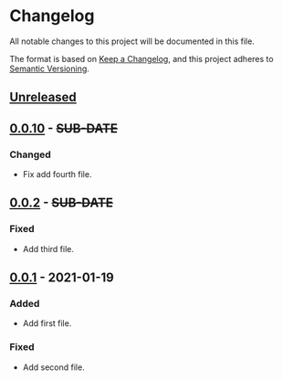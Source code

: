 # Changelog
All notable changes to this project will be documented in this file.

The format is based on [Keep a Changelog](https://keepachangelog.com/en/1.0.0/),
and this project adheres to [Semantic Versioning](https://semver.org/spec/v2.0.0.html).

## [Unreleased]

## [0.0.10] - ~~SUB-DATE~~
### Changed
- Fix add fourth file.

## [0.0.2] - ~~SUB-DATE~~
### Fixed
- Add third file.

## [0.0.1] - 2021-01-19
### Added
- Add first file.

### Fixed
- Add second file.

[Unreleased]: https://github.com/adamtabrams/change/compare/0.0.10...HEAD
[0.0.10]: https://github.com/adamtabrams/change/compare/0.0.2...0.0.10
[0.0.2]: https://github.com/adamtabrams/change/compare/0.0.1...0.0.2
[0.0.1]: https://github.com/adamtabrams/change/releases/tag/0.0.1
